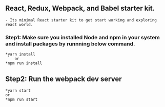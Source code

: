 ## React, Redux, Webpack, and Babel starter kit.
	- Its minimal React starter kit to get start working and exploring react world.

### Step1: Make sure you installed Node and npm in your system and install packages by runnning below command.
	*yarn install	
		or
	*npm run install
	
## Step2: Run the webpack dev server 
	*yarn start
	or
	*npm run start
